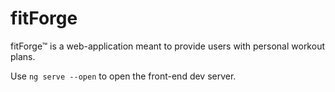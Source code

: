 # fitForge
fitForge™ is a web-application meant to provide users with personal workout plans.

Use ```ng serve --open``` to open the front-end dev server.

